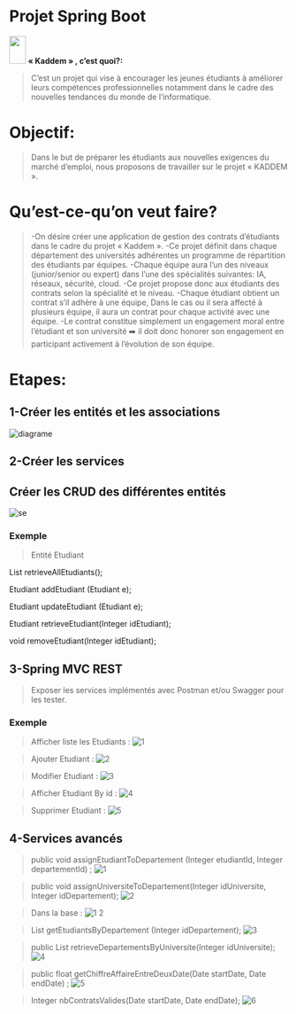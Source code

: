 # Projet Spring Boot
<img src="https://raw.githubusercontent.com/iampavangandhi/iampavangandhi/master/gifs/Hi.gif" width="30px" height="50px">
  <strong> « Kaddem » , c’est quoi?:</strong> 
</h1>

>C’est un projet qui vise à encourager les jeunes étudiants à améliorer leurs compétences professionnelles notamment dans le cadre des nouvelles tendances du monde de l’informatique.
# Objectif:
>Dans le but de préparer les étudiants aux nouvelles exigences du marché d’emploi, nous proposons de travailler sur le projet « KADDEM ».
# Qu’est-ce-qu’on veut faire?
>-On désire créer une application de gestion des contrats d’étudiants dans le cadre du projet « Kaddem ».
-Ce projet définit dans chaque département des universités adhérentes un programme de répartition des étudiants par équipes.
-Chaque équipe aura l’un des niveaux (junior/senior ou expert) dans l’une des spécialités suivantes: IA, réseaux, sécurité, cloud.
-Ce projet propose donc aux étudiants des contrats selon la spécialité et le niveau.
-Chaque étudiant obtient un contrat s’il adhère à une équipe, Dans le cas ou il sera affecté à plusieurs équipe, il aura un contrat pour chaque activité avec une équipe.
-Le contrat constitue simplement un engagement moral entre l’étudiant et son université ➡️ il doit donc honorer son engagement en participant activement à l’évolution de son équipe.
# Etapes:

## 1-Créer les entités et les associations 
![diagrame](https://user-images.githubusercontent.com/61566287/200142880-1b3017a2-d828-4e7c-8ed2-36f071a10393.PNG)

## 2-Créer les services
## Créer les CRUD des différentes entités
![se](https://user-images.githubusercontent.com/61566287/200142960-bd06a05a-6754-4162-a71e-d611bdb8470b.PNG)
### Exemple
>Entité Etudiant

List<Etudiant> retrieveAllEtudiants();

Etudiant addEtudiant (Etudiant e);

Etudiant updateEtudiant (Etudiant e);

Etudiant retrieveEtudiant(Integer idEtudiant);

void removeEtudiant(Integer idEtudiant);

## 3-Spring MVC REST
  
>Exposer les services implémentés avec Postman et/ou Swagger pour les tester.
  ### Exemple
  
 >Afficher liste les Etudiants :
![1](https://user-images.githubusercontent.com/61566287/200143161-32bf16be-2315-4082-89db-9af7b9eb0c18.PNG)
  
  >Ajouter Etudiant :
  ![2](https://user-images.githubusercontent.com/61566287/200143186-c9bf3c73-e0d9-44db-9674-779aa1a4ff20.PNG)
  
  >Modifier Etudiant :
![3](https://user-images.githubusercontent.com/61566287/200143190-2fa56578-667d-412b-a4a4-bde4f0c2f5be.PNG)
  
  >Afficher Etudiant By id : 
![4](https://user-images.githubusercontent.com/61566287/200143193-2e60a4e6-9392-48a8-b93c-35f842a8bf25.PNG)
  
  >Supprimer Etudiant :
![5](https://user-images.githubusercontent.com/61566287/200143201-b2b9d857-f30d-4658-9099-bfdc5047baf2.PNG)
  
  
  
## 4-Services avancés

>public void assignEtudiantToDepartement (Integer etudiantId, Integer departementId) ;
![1](https://user-images.githubusercontent.com/61566287/202925440-42c0865a-6f40-4e75-976b-0f4429da5e0b.PNG)

>public void assignUniversiteToDepartement(Integer idUniversite, Integer idDepartement);
  ![2](https://user-images.githubusercontent.com/61566287/202925513-2425b028-5e8a-4e3c-a49d-ca51824cf65f.PNG)
  
>Dans la base :
  ![1 2](https://user-images.githubusercontent.com/61566287/202925533-aeb739cf-b56c-4f0f-a168-533dfc544c85.PNG)
  
>List<Etudiant> getEtudiantsByDepartement (Integer idDepartement);
  ![3](https://user-images.githubusercontent.com/61566287/202925566-9d74fd15-3869-4350-83cc-0b87cc8662d6.PNG)
  
>public List<Departement> retrieveDepartementsByUniversite(Integer idUniversite);
  ![4](https://user-images.githubusercontent.com/61566287/202925600-10f1fc03-0c65-42e2-a547-b445fec813c3.PNG)
  
>public float getChiffreAffaireEntreDeuxDate(Date startDate, Date endDate) ;
  ![5](https://user-images.githubusercontent.com/61566287/202925725-fdee5a66-c3ff-48b6-9ab3-6b1f35ecfc01.PNG)
  
>Integer nbContratsValides(Date startDate, Date endDate);
  ![6](https://user-images.githubusercontent.com/61566287/202925764-d34ec6fc-9865-4887-84aa-9816300715aa.PNG)


  








  
